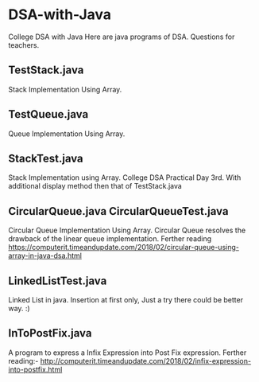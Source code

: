 # DSA-with-Java
College DSA with Java
Here are java programs of DSA.
Questions for teachers.

## TestStack.java
Stack Implementation Using Array.

## TestQueue.java
Queue Implementation Using Array.

## StackTest.java
Stack Implementation using Array. College DSA Practical Day 3rd. With additional display method then that of TestStack.java 

## CircularQueue.java   CircularQueueTest.java
Circular Queue Implementation Using Array. Circular Queue resolves the drawback of the linear queue implementation. Ferther reading https://computerit.timeandupdate.com/2018/02/circular-queue-using-array-in-java-dsa.html

## LinkedListTest.java
Linked List in java. Insertion at first only, Just a try there could be better way. :)

## InToPostFix.java
A program to express a Infix Expression into Post Fix expression. Ferther reading:- http://computerit.timeandupdate.com/2018/02/infix-expression-into-postfix.html
